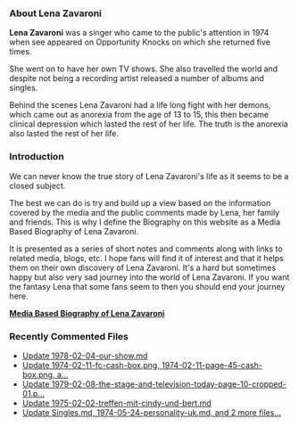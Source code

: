 ### About Lena Zavaroni

<p><strong>Lena Zavaroni</strong> was a singer who came to the public's attention in 1974 when see appeared on Opportunity Knocks on which she returned five times.</p>

<p>She went on to have her own TV shows. She also travelled the world and despite not being a recording artist released a number of albums and singles.</p>

<p>Behind the scenes Lena Zavaroni had a life long fight with her demons, which came out as anorexia from the age of 13 to 15, this then became clinical depression which lasted the rest of her life. The truth is the anorexia also lasted the rest of her life.</p>

### Introduction

<p>We can never know the true story of Lena Zavaroni's life as it seems to be a closed subject.</p>

<p>The best we can do is try and build up a view based on the information covered by the media and the public comments made by Lena, her family and friends. This is why I define the Biography on this website as a Media Based Biography of Lena Zavaroni.</p>

<p>It is presented as a series of short notes and comments along with links to related media, blogs, etc. I hope fans will find it of interest and that it helps them on their own discovery of Lena Zavaroni. It's a hard but sometimes happy but also very sad journey into the world of Lena Zavaroni. If you want the fantasy Lena that some fans seem to then you should end your journey here.</p>

<a href="https://fanzoflenazavaroni.github.io/1963-11-04-lena-zavaroni/"><strong>Media Based Biography of Lena Zavaroni</strong></a>

### Recently Commented Files

<!-- BLOG-POST-LIST:START -->
- [Update 1978-02-04-our-show.md](https://github.com/FanzOfLenaZavaroni/fanzoflenazavaroni.github.io/commit/8e7b0c1cbe468cc8ca52428305ee0c5efe775e31)
- [Update 1974-02-11-fc-cash-box.png, 1974-02-11-page-45-cash-box.png, a…](https://github.com/FanzOfLenaZavaroni/fanzoflenazavaroni.github.io/commit/84fc07ac5ada5197c6388a3431195240c6d472ac)
- [Update 1979-02-08-the-stage-and-television-today-page-10-cropped-01.p…](https://github.com/FanzOfLenaZavaroni/fanzoflenazavaroni.github.io/commit/24fdca7a2681f8fdf8fdb43693ce0d1d5d466790)
- [Update 1975-02-02-treffen-mit-cindy-und-bert.md](https://github.com/FanzOfLenaZavaroni/fanzoflenazavaroni.github.io/commit/3e84328eb1b277cf4484b54af7342df93ed7769d)
- [Update Singles.md, 1974-05-24-personality-uk.md, and 2 more files...](https://github.com/FanzOfLenaZavaroni/fanzoflenazavaroni.github.io/commit/369197e3299cec02c3b41bf6561ed91094ea1656)
<!-- BLOG-POST-LIST:END -->

